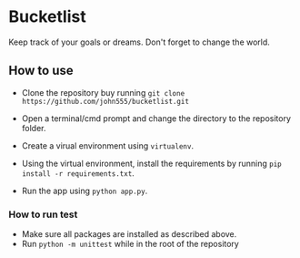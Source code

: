 # Bucketlist

Keep track of your goals or dreams. Don't forget to change the world.

## How to use
- Clone the repository buy running 
```git clone https://github.com/john555/bucketlist.git```

- Open a terminal/cmd prompt and change the directory to the repository folder.
- Create a virual environment using ```virtualenv```.
- Using the virtual environment, install the requirements by running ```pip install -r requirements.txt```.
- Run the app using ```python app.py```.

### How to run test
- Make sure all packages are installed as described above.
- Run ```python -m unittest``` while in the root of the repository
